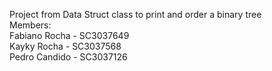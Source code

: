 Project from Data Struct class to print and order a binary tree \
Members: \
Fabiano Rocha - SC3037649 \
Kayky Rocha - SC3037568 \
Pedro Candido - SC3037126
